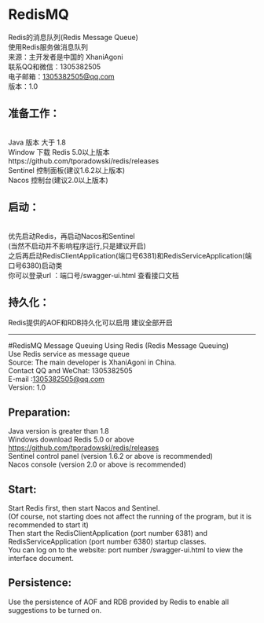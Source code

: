 # RedisMQ
Redis的消息队列(Redis Message Queue) <br>
使用Redis服务做消息队列              <br>
来源：主开发者是中国的 XhaniAgoni    <br>
联系QQ和微信：1305382505               <br>
电子邮箱：1305382505@qq.com              <br>
版本：1.0                            <br>


<h2>准备工作：</h2>                           <br>
Java  版本 大于 1.8                <br>
Window  下载 Redis 5.0以上版本  https://github.com/tporadowski/redis/releases         <br>
Sentinel 控制面板(建议1.6.2以上版本)                                                 <br>
Nacos 控制台(建议2.0以上版本)                                                       <br>

<h2>启动：</h2>                               <br>
优先启动Redis，再启动Nacos和Sentinel          <br>
(当然不启动并不影响程序运行,只是建议开启)      <br>
之后再启动RedisClientApplication(端口号6381)和RedisServiceApplication(端口号6380)启动类      <br>
你可以登录url ：端口号/swagger-ui.html 查看接口文档    <br>


<h2>持久化：</h2>
Redis提供的AOF和RDB持久化可以启用 建议全部开启<br>

<hr>

#RedisMQ
Message Queuing Using Redis (Redis Message Queuing) <br>
Use Redis service as message queue  <br>
Source: The main developer is XhaniAgoni in China.  <br>
Contact QQ and WeChat: 1305382505 <br>
E-mail :1305382505@qq.com <br>
Version: 1.0  <br>

<h2>Preparation:</h2>

Java version is greater than 1.8  <br>
Windows download Redis 5.0 or above https://github.com/tporadowski/redis/releases <br>
Sentinel control panel (version 1.6.2 or above is recommended)  <br>
Nacos console (version 2.0 or above is recommended) <br>
<h2>Start:</h2>

Start Redis first, then start Nacos and Sentinel. <br>
(Of course, not starting does not affect the running of the program, but it is recommended to start it) <br>
Then start the RedisClientApplication (port number 6381) and RedisServiceApplication (port number 6380) startup classes.  <br>
You can log on to the website: port number /swagger-ui.html to view the interface document. <br>
<h2>Persistence:</h2>
Use the persistence of AOF and RDB provided by Redis to enable all suggestions to be turned on. <br>
